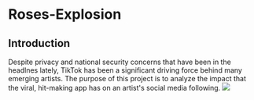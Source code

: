 # Roses-Explosion

## Introduction

Despite privacy and national security concerns that have been in the headlnes lately, TikTok
has been a significant driving force behind many emerging artists. The purpose of this project is
to analyze the impact that the viral, hit-making app has on an artist's social media following.
![](https://media.giphy.com/media/xUPN3lFweTO9jnXgCk/source.gif)
